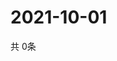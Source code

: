 # 2021-10-01
  共 0条

  <!-- BEGIN -->
  <!-- 最后更新时间Fri Oct 01 2021 14:04:22 GMT+0000 (Coordinated Universal Time) -->
  
  <!-- END -->
  
  